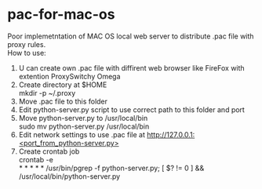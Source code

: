 # pac-for-mac-os
Poor implemetntation of MAC OS local web server to distribute .pac file with proxy rules.\
How to use:
1) U can create own .pac file with diffirent web browser like FireFox with extention ProxySwitchy Omega
2) Create directory at $HOME\
mkdir -p ~/.proxy
3) Move .pac file to this folder
4) Edit python-server.py script to use correct path to this folder and port
5) Move python-server.py to /usr/local/bin\
sudo mv python-server.py /usr/local/bin
6) Edit network settings to use .pac file at http://127.0.0.1:<port_from_python-server.py>
7) Create crontab job\
crontab -e\
\* * * * * /usr/bin/pgrep -f python-server.py; [ $? != 0 ] && /usr/local/bin/python-server.py
